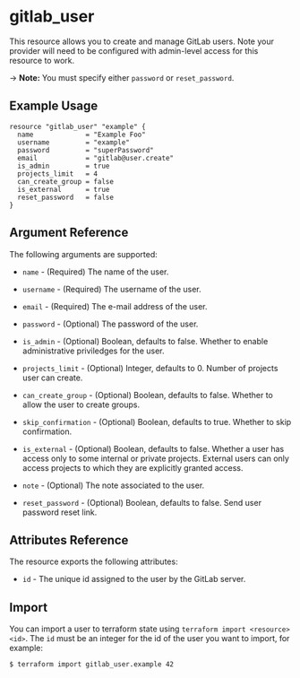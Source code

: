 # gitlab\_user

This resource allows you to create and manage GitLab users.
Note your provider will need to be configured with admin-level access for this resource to work.

-> **Note:** You must specify either `password` or `reset_password`.

## Example Usage

```hcl
resource "gitlab_user" "example" {
  name             = "Example Foo"
  username         = "example"
  password         = "superPassword"
  email            = "gitlab@user.create"
  is_admin         = true
  projects_limit   = 4
  can_create_group = false
  is_external      = true
  reset_password   = false
}
```

## Argument Reference

The following arguments are supported:

* `name` - (Required) The name of the user.

* `username` - (Required) The username of the user.

* `email` - (Required) The e-mail address of the user.

* `password` - (Optional) The password of the user.

* `is_admin` - (Optional) Boolean, defaults to false.  Whether to enable administrative priviledges
for the user.

* `projects_limit` - (Optional) Integer, defaults to 0.  Number of projects user can create.

* `can_create_group` - (Optional) Boolean, defaults to false. Whether to allow the user to create groups.

* `skip_confirmation` - (Optional) Boolean, defaults to true. Whether to skip confirmation.

* `is_external` - (Optional) Boolean, defaults to false. Whether a user has access only to some internal or private projects. External users can only access projects to which they are explicitly granted access.

* `note` - (Optional) The note associated to the user.

* `reset_password` - (Optional) Boolean, defaults to false. Send user password reset link.

## Attributes Reference

The resource exports the following attributes:

* `id` - The unique id assigned to the user by the GitLab server.

## Import

You can import a user to terraform state using `terraform import <resource> <id>`.
The `id` must be an integer for the id of the user you want to import,
for example:

```shell
$ terraform import gitlab_user.example 42
```
